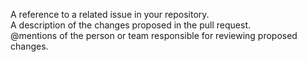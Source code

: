 A reference to a related issue in your repository.  
A description of the changes proposed in the pull request.  
@mentions of the person or team responsible for reviewing proposed changes. 
